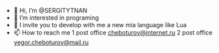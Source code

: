 - 👋 Hi, I’m @SERGITYTNAN
- 👀 I’m interested in programing
- 💞️ I invite you to develop with me a new mia language like Lua
- 📫 How to reach me 1 post office cheboturov@internet.ru 2 post office yegor.cheboturov@mail.ru

<!---
SERGITYTNAN/SERGITYTNAN is a ✨ special ✨ repository because its `README.md` (this file) appears on your GitHub profile.
You can click the Preview link to take a look at your changes.
--->

